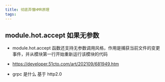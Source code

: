 ```yaml
---
title: 彻底弄懂HMR原理
tags:
---
```


## module.hot.accept 如果无参数

- module.hot.accept 函数还支持无参数调用风格，作用是捕获当前文件的变更事件，并从模块第一行开始重新运行该模块的代码
- https://developer.51cto.com/art/202109/681949.htm

- grpc 是什么 基于 http2.0
